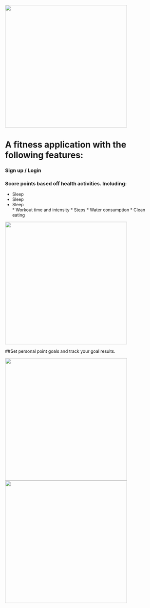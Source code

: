 <image src='images/dailyGraph.png' height=400 />
<h1>A fitness application with the following features: </h1>

<h3>Sign up / Login  </h3>

<h3> Score points based off health activities. Including: </h3>
<ul>
 <li> Sleep </li>
  <li> Sleep </li>
  <li> Sleep </li>
  * Workout time and intensity
  * Steps 
  * Water consumption 
  * Clean eating 
 
 </ul>


<image src='images/scoring.png' height=400 />

##Set personal point goals and track your goal results.


<image src='images/monthlyGraph.png' height=400 />
<image src='images/challengeGraph.png' height=400 />


